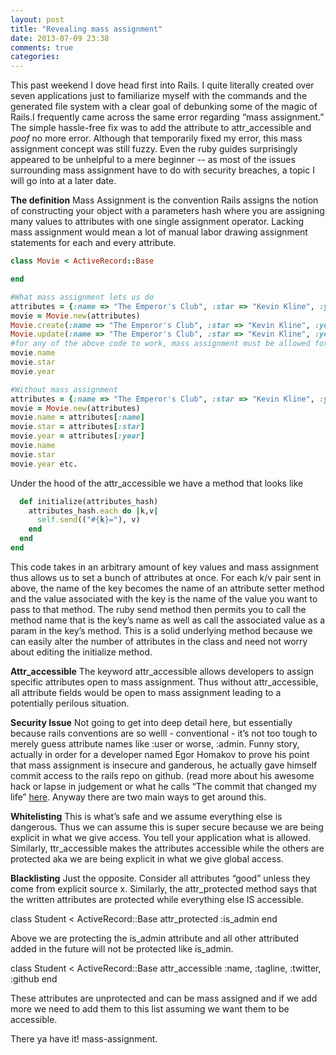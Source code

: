 ```yaml
---
layout: post
title: "Revealing mass assignment"
date: 2013-07-09 23:38
comments: true
categories: 
---
```


This past weekend I dove head first into Rails. I quite literally created over seven applications just to familiarize myself with the commands and the generated file system with a clear goal of debunking some of the magic of Rails.I frequently came across the same error regarding “mass assignment.” The simple hassle-free fix was to add the attribute to attr_accessible and *poof* no more error. Although that temporarily fixed my error, this mass assignment concept was still fuzzy. Even the ruby guides surprisingly appeared to be unhelpful to a mere beginner -- as most of the issues surrounding mass assignment have to do with security breaches, a topic I will go into at a later date.

**The definition**
Mass Assignment is the convention Rails assigns the notion of constructing your object with a parameters hash where you are assigning many values to attributes with one single assignment operator. Lacking mass assignment would mean a lot of manual labor drawing assignment statements for each and every attribute.
```ruby
class Movie < ActiveRecord::Base

end

#What mass assignment lets us do
attributes = {:name => "The Emperor's Club", :star => "Kevin Kline", :year => 2002}
movie = Movie.new(attributes)
Movie.create(:name => "The Emperor's Club", :star => "Kevin Kline", :year => 2002)
Movie.update(:name => "The Emperor's Club", :star => "Kevin Kline", :year => 2002)
#for any of the above code to work, mass assignment must be allowed for for each attribute assigned in hash.
movie.name
movie.star
movie.year

#Without mass assignment
attributes = {:name => "The Emperor's Club", :star => "Kevin Kline", :year => 2002}
movie = Movie.new(attributes)
movie.name = attributes[:name]
movie.star = attributes[:star]
movie.year = attributes[:year]
movie.name
movie.star
movie.year etc.
```


Under the hood of the attr_accessible we have a method that looks like

```ruby
  def initialize(attributes_hash)
    attributes_hash.each do |k,v|
      self.send(("#{k}="), v)
    end
  end
end
```

This code takes in an arbitrary amount of key values and mass assignment thus allows us to set a bunch of attributes at once. For each k/v pair sent in above, the name of the key becomes the name of an attribute setter method and the value associated with the key is the name of the value you want to pass to that method. The ruby send method then permits you to call the method name that is the key’s name as well as call the associated value as a param in the key’s method. This is a solid underlying method because we can easily alter the number of attributes in the class and need not worry about editing the initialize method.

**Attr_accessible**
The keyword attr_accessible allows developers to assign specific attributes open to mass assignment. Thus without attr_accessible, all attribute fields would be open to mass assignment leading to a potentially perilous situation.

**Security Issue**
Not going to get into deep detail here, but essentially because rails conventions are so welll - conventional - it’s not too tough to merely guess attribute names like :user or worse, :admin. Funny story, actually in order for a developer named Egor Homakov to prove his point that mass assignment is insecure and ganderous, he actually gave himself commit access to the rails repo on github. (read more about his awesome hack or lapse in judgement or what he calls “The commit that changed my life” [here](http://egorhomakov.com/post/44506887852/commit-that-changed-my-life). Anyway there are two main ways to get around this.

**Whitelisting**
This is what’s safe and we assume everything else is dangerous. Thus we can assume this is super secure because we are being explicit in what we give access. You tell your application what is allowed. Similarly, ttr_accessible makes the attributes accessible while the others are protected aka we are being explicit in what we give global access.


**Blacklisting**
Just the opposite. Consider all attributes “good” unless they come from explicit source x. Similarly, the attr_protected method says that the written attributes are protected while everything else IS accessible. 

class Student < ActiveRecord::Base
attr_protected :is_admin
end

Above we are protecting the is_admin attribute and all other attributed added in the future will not be protected like is_admin.

class Student < ActiveRecord::Base
attr_accessible :name, :tagline, :twitter, :github
end

These attributes are unprotected and can be mass assigned and if we add more we need to add them to this list assuming we want them to be accessible.

There ya have it! mass-assignment.


